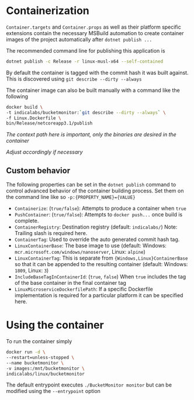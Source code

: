﻿# Containerization
`Container.targets` and `Container.props` as well as their platform specific extensions
contain the necessary MSBuild automation to create container images of the project
automatically after `dotnet publish ...`

The recommended command line for publishing this application is 

```bash
dotnet publish -c Release -r linux-musl-x64 --self-contained
```

By default the container is tagged with the commit hash it was built against.
This is discovered using `git describe --dirty --always`

The container image can also be built manually with a command like the following
```bash
docker build \
-t indicalabs/bucketmonitor:`git describe --dirty --always` \
-f Linux.Dockerfile \
bin/Release/netcoreapp3.1/publish
```
_The context path here is important, only the binaries are desired in the container_

_Adjust accordingly if necessary_

## Custom behavior
The following properties can be set in the `dotnet publish` command to control
advanced behavior of the container building process. Set them on the
command line like so `-p:{PROPERTY_NAME}={VALUE}`

* `Containerize`: (`true/false`): Attempts to produce a container when `true`
* `PushContainer`: (`true/false`): Attempts to `docker push...` once build is complete.
* `ContainerRegistry`: Destination registry (default: `indicalabs/`) Note: Trailing slash is required here.
* `ContainerTag`: Used to override the auto generated commit hash tag.
* `LinuxContainerBase`: The base image to use
(default: Windows: `mcr.microsoft.com/windows/nanoserver`, Linux: `alpine`)
* `LinuxContainerTag`: This is separate from `{Windows,Linux}ContainerBase` so that it can be appended to the resulting container
(default: Windows: `1809`, Linux: `3`)
* `IncludeBaseTagInContainerId`: (`true`, `false`) When `true` includes the tag of the base container in the final container tag
* `LinuxMicroserviceDockerfilePath`: If a specific Dockerfile implementation is required for a particular platform it can be specified here.



# Using the container

To run the container simply 

```bash
docker run -d \
--restart=unless-stopped \
--name bucketmonitor \
-v images:/mnt/bucketmonitor \
indicalabs/linux/bucketmonitor
```

The default entrypoint executes `./BucketMonitor monitor` but can be modified using the `--entrypoint` option